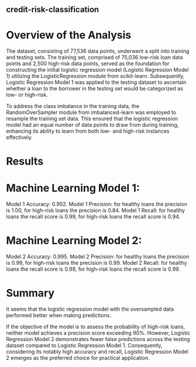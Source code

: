## credit-risk-classification

# Overview of the Analysis

The dataset, consisting of 77,536 data points, underwent a split into training and testing sets. The training set, comprised of 75,036 low-risk loan data points and 2,500 high-risk data points, served as the foundation for constructing the initial logistic regression model (Logistic Regression Model 1) utilizing the LogisticRegression module from scikit-learn. Subsequently, Logistic Regression Model 1 was applied to the testing dataset to ascertain whether a loan to the borrower in the testing set would be categorized as low- or high-risk.

To address the class imbalance in the training data, the RandomOverSampler module from imbalanced-learn was employed to resample the training set data. This ensured that the logistic regression model had an equal number of data points to draw from during training, enhancing its ability to learn from both low- and high-risk instances effectively.

# Results

# Machine Learning Model 1:

Model 1 Accuracy: 0.952.
Model 1 Precision: for healthy loans the precision is 1.00, for high-risk loans the precision is 0.84.
Model 1 Recall: for healthy loans the recall score is 0.99, for high-risk loans the recall score is 0.94.

# Machine Learning Model 2:

Model 2 Accuracy: 0.995.
Model 2 Precision: for healthy loans the precision is 0.99, for high-risk loans the precision is 0.99.
Model 2 Recall: for healthy loans the recall score is 0.99, for high-risk loans the recall score is 0.99.

# Summary

It seems that the logistic regression model with the oversampled data performed better when making predictions.

If the objective of the model is to assess the probability of high-risk loans, neither model achieves a precision score exceeding 90%. However, Logistic Regression Model 2 demonstrates fewer false predictions across the testing dataset compared to Logistic Regression Model 1. Consequently, considering its notably high accuracy and recall, Logistic Regression Model 2 emerges as the preferred choice for practical application.